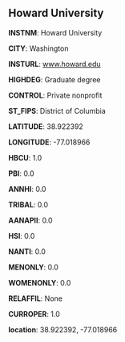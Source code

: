 
Howard University
---
**INSTNM**: Howard University

**CITY**: Washington

**INSTURL**: www.howard.edu

**HIGHDEG**: Graduate degree

**CONTROL**: Private nonprofit

**ST_FIPS**: District of Columbia

**LATITUDE**: 38.922392

**LONGITUDE**: -77.018966

**HBCU**: 1.0

**PBI**: 0.0

**ANNHI**: 0.0

**TRIBAL**: 0.0

**AANAPII**: 0.0

**HSI**: 0.0

**NANTI**: 0.0

**MENONLY**: 0.0

**WOMENONLY**: 0.0

**RELAFFIL**: None

**CURROPER**: 1.0

**location**: 38.922392, -77.018966